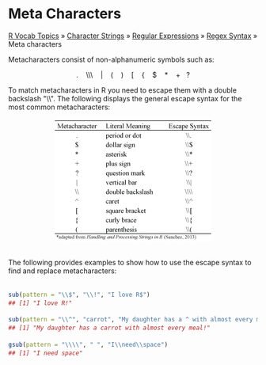 # Meta Characters

[R Vocab Topics](index) &#187; [Character Strings](characters) &#187; [Regular Expressions](regex) &#187; [Regex Syntax](regex_syntax) &#187; Meta characters

Metacharacters consist of non-alphanumeric symbols such as: 

<center> . &nbsp;&nbsp; \\\ &nbsp;&nbsp; | &nbsp;&nbsp; ( &nbsp;&nbsp; ) &nbsp;&nbsp; [ &nbsp;&nbsp; { &nbsp;&nbsp; $ &nbsp;&nbsp; * &nbsp;&nbsp; + &nbsp;&nbsp;? </center>

To match metacharacters in R you need to escape them with a double backslash "\\\\".  The following displays the general escape syntax for the most common metacharacters:


<center>
<img src="images/metacharacter_escape.png" alt="Escaping Metacharacters">
</center>     

<br>

The following provides examples to show how to use the escape syntax to find and replace metacharacters:

```r

sub(pattern = "\\$", "\\!", "I love R$")
## [1] "I love R!"

sub(pattern = "\\^", "carrot", "My daughter has a ^ with almost every meal!")
## [1] "My daughter has a carrot with almost every meal!"

gsub(pattern = "\\\\", " ", "I\\need\\space")
## [1] "I need space"
```

